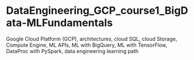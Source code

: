 # DataEngineering_GCP_course1_BigData-MLFundamentals
Google Cloud Platform (GCP), architectures, cloud SQL, cloud Storage, Compute Engine, ML APIs, ML with BigQuery, ML with TensorFlow, DataProc with PySpark, data engineering learning path
